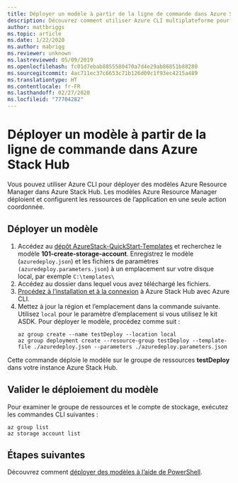 ```yaml
---
title: Déployer un modèle à partir de la ligne de commande dans Azure Stack Hub
description: Découvrez comment utiliser Azure CLI multiplateforme pour déployer des modèles sur Azure Stack Hub.
author: mattbriggs
ms.topic: article
ms.date: 1/22/2020
ms.author: mabrigg
ms.reviewer: unknown
ms.lastreviewed: 05/09/2019
ms.openlocfilehash: fc01d7ebab8855580470a7d4e29ab86851b88280
ms.sourcegitcommit: 4ac711ec37c6653c71b126d09c1f93ec4215a489
ms.translationtype: HT
ms.contentlocale: fr-FR
ms.lasthandoff: 02/27/2020
ms.locfileid: "77704282"
---
```

# <a name="deploy-a-template-with-the-command-line-in-azure-stack-hub"></a>Déployer un modèle à partir de la ligne de commande dans Azure Stack Hub

Vous pouvez utiliser Azure CLI pour déployer des modèles Azure Resource Manager dans Azure Stack Hub. Les modèles Azure Resource Manager déploient et configurent les ressources de l’application en une seule action coordonnée.

## <a name="deploy-template"></a>Déployer un modèle

1. Accédez au [dépôt AzureStack-QuickStart-Templates](https://aka.ms/AzureStackGitHub) et recherchez le modèle **101-create-storage-account**. Enregistrez le modèle (`azuredeploy.json`) et les fichiers de paramètres `(azuredeploy.parameters.json`) à un emplacement sur votre disque local, par exemple `C:\templates\`
2. Accédez au dossier dans lequel vous avez téléchargé les fichiers. 
3. [Procédez à l’installation et à la connexion](azure-stack-version-profiles-azurecli2.md) à Azure Stack Hub avec Azure CLI.
4. Mettez à jour la région et l’emplacement dans la commande suivante. Utilisez `local` pour le paramètre d’emplacement si vous utilisez le kit ASDK. Pour déployer le modèle, procédez comme suit :
    ```azurecli
    az group create --name testDeploy --location local
    az group deployment create --resource-group testDeploy --template-file ./azuredeploy.json --parameters ./azuredeploy.parameters.json
    ```

Cette commande déploie le modèle sur le groupe de ressources **testDeploy** dans votre instance Azure Stack Hub.

## <a name="validate-template-deployment"></a>Valider le déploiement du modèle

Pour examiner le groupe de ressources et le compte de stockage, exécutez les commandes CLI suivantes :

```azurecli
az group list
az storage account list
```

## <a name="next-steps"></a>Étapes suivantes

Découvrez comment [déployer des modèles à l’aide de PowerShell](azure-stack-deploy-template-powershell.md).
